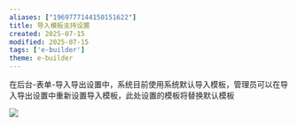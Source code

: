 ```yaml
---
aliases: ["1969777144150151622"]
title: ​导入模板支持设置
created: 2025-07-15
modified: 2025-07-15
tags: ['e-builder']
theme: e-builder
---
```


在后台-表单-导入导出设置中，系统目前使用系统默认导入模板，管理员可以在导入导出设置中重新设置导入模板，此处设置的模板将替换默认模板

![](https://myhelpdoc.oss-cn-heyuan.aliyuncs.com/mdimages/c59b797b55ea194d659432a85488913d.jpg)